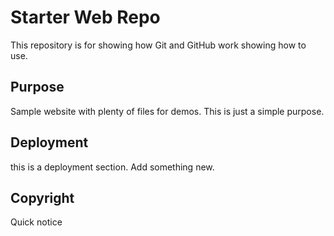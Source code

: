 # Starter Web Repo

This repository is for showing how Git and GitHub work
showing how to use.

## Purpose

Sample website with plenty of files for demos. This is just a simple purpose.

## Deployment

this is a deployment section.
Add something new.

## Copyright

Quick notice